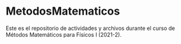 # MetodosMatematicos
Este es el repositorio de actividades y archivos durante el curso de Métodos Matemáticos para Físicos I (2021-2).
